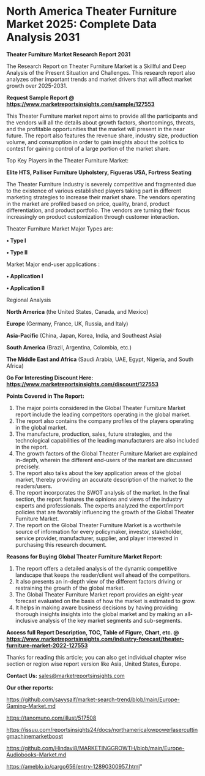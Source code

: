 # North America Theater Furniture Market 2025: Complete Data Analysis 2031

<strong>Theater Furniture Market Research Report 2031</strong>

The Research Report on Theater Furniture Market is a Skillful and Deep Analysis of the Present Situation and Challenges. This research report also analyzes other important trends and market drivers that will affect market growth over 2025-2031.

<strong>Request Sample Report @ <a href=https://www.marketreportsinsights.com/sample/127553>https://www.marketreportsinsights.com/sample/127553</a></strong>

This Theater Furniture market report aims to provide all the participants and the vendors will all the details about growth factors, shortcomings, threats, and the profitable opportunities that the market will present in the near future. The report also features the revenue share, industry size, production volume, and consumption in order to gain insights about the politics to contest for gaining control of a large portion of the market share.

Top Key Players in the Theater Furniture Market:

<strong>Elite HTS, Palliser Furniture Upholstery, Figueras USA, Fortress Seating</strong>

The Theater Furniture Industry is severely competitive and fragmented due to the existence of various established players taking part in different marketing strategies to increase their market share. The vendors operating in the market are profiled based on price, quality, brand, product differentiation, and product portfolio. The vendors are turning their focus increasingly on product customization through customer interaction.

Theater Furniture Market Major Types are:

<strong>• Type I

• Type II</strong>

Market Major end-user applications :

<strong>• Application I

• Application II</strong>

Regional Analysis

</u><strong><b>North America</b></strong> (the United States, Canada, and Mexico)

<strong><b>Europe </b></strong>(Germany, France, UK, Russia, and Italy)

<strong><b>Asia-Pacific</b></strong> (China, Japan, Korea, India, and Southeast Asia)

<strong><b>South America</b></strong> (Brazil, Argentina, Colombia, etc.)

<strong><b>The Middle East and Africa</b></strong> (Saudi Arabia, UAE, Egypt, Nigeria, and South Africa)

<strong>Go For Interesting Discount Here: <a href=https://www.marketreportsinsights.com/discount/127553>https://www.marketreportsinsights.com/discount/127553</a></strong>

<strong>Points Covered in The Report:</strong>
<ol>
  <li>The major points considered in the Global Theater Furniture Market report include the leading competitors operating in the global market.</li>
  <li>The report also contains the company profiles of the players operating in the global market.</li>
  <li>The manufacture, production, sales, future strategies, and the technological capabilities of the leading manufacturers are also included in the report.</li>
  <li>The growth factors of the Global Theater Furniture Market are explained in-depth, wherein the different end-users of the market are discussed precisely.</li>
  <li>The report also talks about the key application areas of the global market, thereby providing an accurate description of the market to the readers/users.</li>
  <li>The report incorporates the SWOT analysis of the market. In the final section, the report features the opinions and views of the industry experts and professionals. The experts analyzed the export/import policies that are favorably influencing the growth of the Global Theater Furniture Market.</li>
  <li>The report on the Global Theater Furniture Market is a worthwhile source of information for every policymaker, investor, stakeholder, service provider, manufacturer, supplier, and player interested in purchasing this research document.</li>
</ol>
<strong>Reasons for Buying Global Theater Furniture Market Report:</strong>

<ol>
  <li>The report offers a detailed analysis of the dynamic competitive landscape that keeps the reader/client well ahead of the competitors.</li>
  <li>It also presents an in-depth view of the different factors driving or restraining the growth of the global market.</li>
  <li>The Global Theater Furniture Market report provides an eight-year forecast evaluated on the basis of how the market is estimated to grow.</li>
  <li>It helps in making aware business decisions by having providing thorough insights insights into the global market and by making an all-inclusive analysis of the key market segments and sub-segments.</li>
</ol>
<strong>Access full Report Description, TOC, Table of Figure, Chart, etc. @ <a href=https://www.marketreportsinsights.com/industry-forecast/theater-furniture-market-2022-127553>https://www.marketreportsinsights.com/industry-forecast/theater-furniture-market-2022-127553</a></strong>


Thanks for reading this article; you can also get individual chapter wise section or region wise report version like Asia, United States, Europe.

<strong>Contact Us:</strong>
sales@marketreportsinsights.com

<strong>Our other reports:</strong>

<a href=https://github.com/sayysaif/market-search-trend/blob/main/Europe-Gaming-Market.md>https://github.com/sayysaif/market-search-trend/blob/main/Europe-Gaming-Market.md</a>

<a href=https://tanomuno.com/illust/517508>https://tanomuno.com/illust/517508</a>

<a href=https://issuu.com/reportsinsights24/docs/northamericalowpowerlasercuttingmachinemarketboost>https://issuu.com/reportsinsights24/docs/northamericalowpowerlasercuttingmachinemarketboost</a>

<a href=https://github.com/Hindavi8/MARKETINGGROWTH/blob/main/Europe-Audiobooks-Market.md>https://github.com/Hindavi8/MARKETINGGROWTH/blob/main/Europe-Audiobooks-Market.md</a>

<a href=https://ameblo.jp/cargo656/entry-12890300957.html>https://ameblo.jp/cargo656/entry-12890300957.html</a>"
